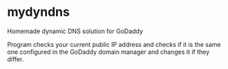 # mydyndns
Homemade dynamic DNS solution for GoDaddy

Program checks your current public IP address and checks if it is the same one configured in the GoDaddy domain manager and changes it if they differ.
